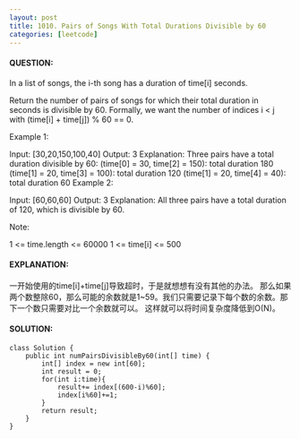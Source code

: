 ```yaml
---
layout: post
title: 1010. Pairs of Songs With Total Durations Divisible by 60
categories: [leetcode]
---
```

#### QUESTION:
In a list of songs, the i-th song has a duration of time[i] seconds. 

Return the number of pairs of songs for which their total duration in seconds is divisible by 60.  Formally, we want the number of indices i < j with (time[i] + time[j]) % 60 == 0.

 

Example 1:

Input: [30,20,150,100,40]
Output: 3
Explanation: Three pairs have a total duration divisible by 60:
(time[0] = 30, time[2] = 150): total duration 180
(time[1] = 20, time[3] = 100): total duration 120
(time[1] = 20, time[4] = 40): total duration 60
Example 2:

Input: [60,60,60]
Output: 3
Explanation: All three pairs have a total duration of 120, which is divisible by 60.
 

Note:

1 <= time.length <= 60000
1 <= time[i] <= 500

#### EXPLANATION:

一开始使用的time[i]+time[j]导致超时，于是就想想有没有其他的办法。
那么如果两个数整除60，那么可能的余数就是1~59。我们只需要记录下每个数的余数。那下一个数只需要对比一个余数就可以。
这样就可以将时间复杂度降低到O(N)。

#### SOLUTION:
```
class Solution {
    public int numPairsDivisibleBy60(int[] time) {
        int[] index = new int[60];
        int result = 0;
        for(int i:time){
            result+= index[(600-i)%60];
            index[i%60]+=1;
        }
        return result;
    }
}
```